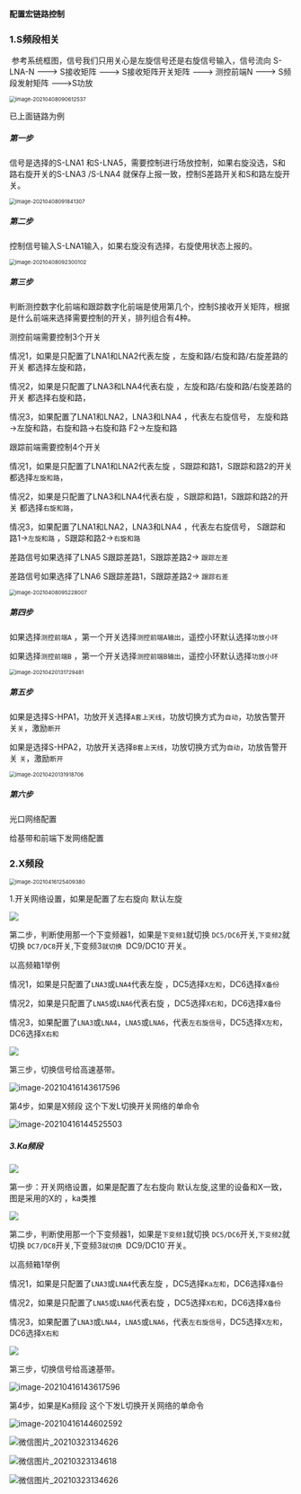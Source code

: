 #### 配置宏链路控制 



### 1.S频段相关

​    参考系统框图，信号我们只用关心是左旋信号还是右旋信号输入，信号流向 S-LNA-N   ---> S接收矩阵 ---> S接收矩阵开关矩阵  ---> 测控前端N ---> S频段发射矩阵 --->S功放

<img src="image-20210408090612537.png" alt="image-20210408090612537" style="zoom:67%;" />

已上面链路为例

#####  第一步

信号是选择的S-LNA1 和S-LNA5，需要控制进行场放控制，如果右旋没选，S和路右旋开关的S-LNA3 /S-LNA4 就保存上报一致，控制S差路开关和S和路左旋开关。

<img src="image-20210408091841307.png" alt="image-20210408091841307" style="zoom:67%;" />

##### 第二步

控制信号输入S-LNA1输入，如果右旋没有选择，右旋使用状态上报的。

<img src="image-20210408092300102.png" alt="image-20210408092300102" style="zoom:67%;" />

##### 第三步

判断测控数字化前端和跟踪数字化前端是使用第几个，控制S接收开关矩阵，根据是什么前端来选择需要控制的开关，排列组合有4种。

测控前端需要控制3个开关 

情况1，如果是只配置了LNA1和LNA2代表左旋 ，左旋和路/右旋和路/右旋差路的开关 都选择左旋和路，

情况2，如果是只配置了LNA3和LNA4代表右旋 ，左旋和路/右旋和路/右旋差路的开关 都选择右旋和路，

情况3，如果配置了LNA1和LNA2，LNA3和LNA4 ，代表左右旋信号， 左旋和路 ->左旋和路，右旋和路->右旋和路 F2->左旋和路



跟踪前端需要控制4个开关 

情况1，如果是只配置了LNA1和LNA2代表左旋 ，S跟踪和路1，S跟踪和路2的开关 都选择`左旋和路`，

情况2，如果是只配置了LNA3和LNA4代表右旋 ，S跟踪和路1，S跟踪和路2的开关 都选择`右旋和路`，

情况3，如果配置了LNA1和LNA2，LNA3和LNA4 ，代表左右旋信号， S跟踪和路1->`左旋和路` ，S跟踪和路2->`右旋和路` 

差路信号如果选择了LNA5  S跟踪差路1，S跟踪差路2-> `跟踪左差`

差路信号如果选择了LNA6  S跟踪差路1，S跟踪差路2-> `跟踪右差`

<img src="image-20210408095228007.png" alt="image-20210408095228007" style="zoom:67%;" />

##### 第四步

如果选择`测控前端A` ，第一个开关选择`测控前端A输出`，遥控小环默认选择`功放小环`

如果选择`测控前端B` ，第一个开关选择`测控前端B输出`，遥控小环默认选择`功放小环`

<img src="image-20210420131729481.png" alt="image-20210420131729481" style="zoom:67%;" />

##### 第五步

如果是选择S-HPA1，功放开关选择`A套上天线`，功放切换方式为`自动`，功放告警开关`关`，激励`断开`

如果是选择S-HPA2，功放开关选择`B套上天线`，功放切换方式为`自动`，功放告警开关 `关`，激励`断开`

<img src="image-20210420131918706.png" alt="image-20210420131918706" style="zoom: 67%;" />

##### 第六步

光口网络配置

给基带和前端下发网络配置





### 2.X频段

<img src="image-20210416125409380.png" alt="image-20210416125409380" style="zoom:67%;" />

1.开关网络设置，如果是配置了左右旋向 默认左旋

![](image-20210416130014479.png)



第二步，判断使用那一个下变频器1，如果是`下变频1`就切换 `DC5/DC6`开关,`下变频2`就切换 `DC7/DC8`开关,下变频3`就切换 `DC9/DC10`开关。

以高频箱1举例

情况1，如果是只配置了`LNA3`或`LNA4`代表左旋 ，DC5选择`X左和`，DC6选择`X备份`

情况2，如果是只配置了`LNA5`或`LNA6`代表右旋 ，DC5选择`X右和`，DC6选择`X备份`

情况3，如果配置了`LNA3`或`LNA4`，`LNA5`或`LNA6`，代表`左右旋信号`，DC5选择`X左和`，DC6选择`X右和`

![](image-20210416142648888.png)

第三步，切换信号给高速基带。

![image-20210416143617596](image-20210416143617596.png)

第4步，如果是X频段 这个下发L切换开关网络的单命令

![image-20210416144525503](image-20210416144525503.png)

##### 3.Ka频段



![](image-20210416143823246.png)

第一步：开关网络设置，如果是配置了左右旋向 默认左旋,这里的设备和X一致，图是采用的X的 ，ka类推

![](image-20210416144335498.png)



第二步，判断使用那一个下变频器1，如果是`下变频1`就切换 `DC5/DC6`开关,`下变频2`就切换 `DC7/DC8`开关,下变频3`就切换 `DC9/DC10`开关。

以高频箱1举例

情况1，如果是只配置了`LNA3`或`LNA4`代表左旋 ，DC5选择`Ka左和`，DC6选择`X备份`

情况2，如果是只配置了`LNA5`或`LNA6`代表右旋 ，DC5选择`X右和`，DC6选择`X备份`

情况3，如果配置了`LNA3`或`LNA4`，`LNA5`或`LNA6`，代表`左右旋信号`，DC5选择`X左和`，DC6选择`X右和`

![](image-20210416142648888.png)

第三步，切换信号给高速基带。

![image-20210416143617596](image-20210416143617596.png)



第4步，如果是Ka频段 这个下发L切换开关网络的单命令

![image-20210416144602592](image-20210416144602592.png)









![微信图片_20210323134626](%E5%BE%AE%E4%BF%A1%E5%9B%BE%E7%89%87_20210323134626.jpg)

![微信图片_20210323134618](%E5%BE%AE%E4%BF%A1%E5%9B%BE%E7%89%87_20210323134618.jpg)

![微信图片_20210323134626](%E5%BE%AE%E4%BF%A1%E5%9B%BE%E7%89%87_20210323134626-1618555488715.jpg)